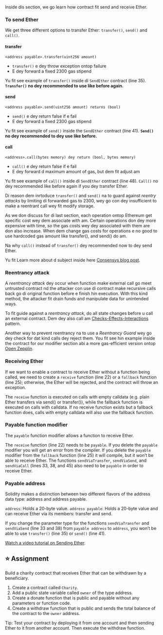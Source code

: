 Inside dis section, we go learn how contract fit send and receive Ether.

### To send Ether

We get three different options to transfer Ether: `transfer()`, `send()` and `call()`.

#### **transfer**

`<address payable>.transfer(uint256 amount)`

- `transfer()` e dey throw exception ontop failure
- E dey forward a fixed 2300 gas stipend

Yu fit see example of `transfer()` inside di `SendEther` contract (line 35).
**`Transfer()` no dey recommended to use like before again.**

#### **send**

`<address payable>.send(uint256 amount) returns (bool)`

- `send()` e dey return false if e fail
- E dey forward a fixed 2300 gas stipend

Yu fit see example of `send()` inside the `SendEther` contract (line 41).
**`Send()` no dey recommended to dey use like before.**

#### **call**

`<address>.call(bytes memory) dey return (bool, bytes memory)`

- `call()` e dey return false if e fail
- E dey forward d maximum amount of gas, but dem fit adjust am

Yu fit see example of `call()` inside di `SendEther` contract (line 48).
`Call()` no dey recommended like before again if you dey transfer Ether.

Di reason dem inrtoduce `transfer()` and `send()` na to guard against _reentry attacks_ by limiting di forwarded gas to 2300, wey go con dey insufficient to make a reentrant call wey fit modify storage.

As we don discuss for di last section, each operation ontop Ethereum get specific cost wey dem associate with am. Certain operations don dey more expensive with time, so the gas costs wey dey associated with them are don also increase. When dem change gas costs for operations e no good to use hardcoded gas amount like transfer(), and send() do am.

Na why `call()` instead of `transfer()` dey recommended now to dey send Ether.

Yu fit Learn more about d subject inside here <a href="https://consensys.net/diligence/blog/2019/09/stop-using-soliditys-transfer-now/" target="_blank">Consensys blog post</a>.

### Reentrancy attack

A _reentrancy attack_ dey occur when function make external call go meet untrusted contract nd the attacker con use di contract make recursive calls back go di original function before e finish hin execution. With this kind method, the attacker fit drain funds and manipulate data for unintended ways.

To fit guide against a _reentrancy attack_, do all state changes before u call an external contract. Dem dey also call am <a href="https://docs.soliditylang.org/en/latest/security-considerations.html#re-entrancy" target="_blank">Checks-Effects-Interactions</a> pattern.

Another way to prevent reentrancy na to use a _Reentrancy Guard_ wey go dey check for dat kind calls dey reject them. You fit see hin example inside the contract for our modifier section abi a more gas-efficient version ontop <a href="https://github.com/OpenZeppelin/openzeppelin-contracts/blob/master/contracts/security/ReentrancyGuard.sol" target="_blank">Open Zepplin</a>.

### Receiving Ether

If we want to enable a contract to receive Ether without a function being called, we need to create a `receive` function (line 22) or a `fallback` function (line 25); otherwise, the Ether will be rejected, and the contract will throw an exception.

The `receive` function is executed on calls with empty calldata (e.g. plain Ether transfers via send() or transfer()), while the fallback function is executed on calls with calldata. If no receive function exists but a fallback function does, calls with empty calldata will also use the fallback function.

### Payable function modifier

The `payable` function modifier allows a function to receive Ether.

The `receive` function (line 22) needs to be `payable`. If you delete the `payable` modifier you will get an error from the compiler. If you delete the `payable` modifier from the `fallback` function (line 25) it will compile, but it won’t be able to receive Ether.
The functions `sendViaTransfer`, `sendViaSend`, and `sendViaCall` (lines 33, 38, and 45) also need to be `payable` in order to receive Ether.

### Payable address

Solidity makes a distinction between two different flavors of the address data type: address and address payable.

`address`: Holds a 20-byte value.
`address payable`: Holds a 20-byte value and can receive Ether via its members: transfer and send.

If you change the parameter type for the functions `sendViaTransfer` and `sendViaSend` (line 33 and 38) from `payable address` to `address`, you won’t be able to use `transfer()` (line 35) or `send()` (line 41).

<a href="https://www.youtube.com/watch?v=_5vGaqgzlG8" target="_blank">Watch a video tutorial on Sending Ether</a>.

## ⭐️ Assignment

Build a charity contract that receives Ether that can be withdrawn by a beneficiary.

1. Create a contract called `Charity`.
2. Add a public state variable called `owner` of the type address.
3. Create a donate function that is public and payable without any parameters or function code.
4. Create a withdraw function that is public and sends the total balance of the contract to the `owner` address.

Tip: Test your contract by deploying it from one account and then sending Ether to it from another account. Then execute the withdraw function.
